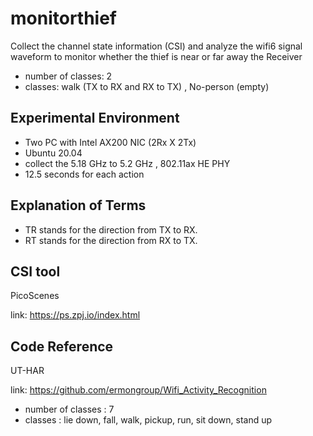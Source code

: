 # monitorthief
Collect the channel state information (CSI) and analyze the wifi6 signal waveform to  monitor whether the thief is near or far away the Receiver<p>
* number of classes: 2
* classes: walk (TX to RX and RX to TX) , No-person (empty)

## Experimental Environment
* Two PC with Intel AX200 NIC (2Rx X 2Tx)
* Ubuntu 20.04
* collect the 5.18 GHz to 5.2 GHz , 802.11ax HE PHY
* 12.5 seconds for each action

## Explanation of Terms
* TR stands for the direction from TX to RX.
* RT stands for the direction from RX to TX.
  
## CSI tool
PicoScenes <p>
link: https://ps.zpj.io/index.html

## Code Reference
UT-HAR <p>
link: https://github.com/ermongroup/Wifi_Activity_Recognition
* number of classes : 7
* classes : lie down, fall, walk, pickup, run, sit down, stand up
